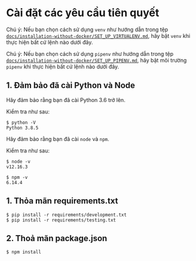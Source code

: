 # Cài đặt các yêu cầu tiên quyết

Chú ý: Nếu bạn chọn cách sử dụng `venv` như hướng dẫn trong tệp [`docs/installation-without-docker/SET_UP_VIRTUALENV.md`](/docs/installation-without-docker/SET_UP_VIRTUALENV.md), hãy bật `venv` khi thực hiện bất cứ lệnh nào dưới đây.

Chú ý: Nếu bạn chọn cách sử dụng `pipenv` như hướng dẫn trong tệp [`docs/installation-without-docker/SET_UP_PIPENV.md`](/docs/installation-without-docker/SET_UP_PIPENV.md), hãy bật môi trường `pipenv` khi thực hiện bất cứ lệnh nào dưới đây.

## 1. Đảm bảo đã cài Python và Node

Hãy đảm bảo rằng bạn đã cài Python 3.6 trở lên.

Kiểm tra như sau:

```
$ python -V
Python 3.8.5
```

Hãy đảm bảo rằng bạn đã cài `node` và `npm`.

Kiểm tra như sau:

```
$ node -v
v12.16.3

$ npm -v
6.14.4
```

## 1. Thỏa mãn requirements.txt

```
$ pip install -r requirements/development.txt
$ pip install -r requirements/testing.txt
```

## 2. Thoả mãn package.json

```
$ npm install
```
